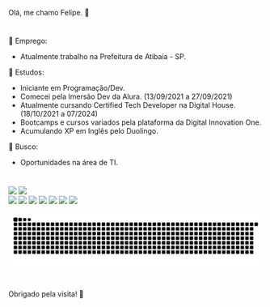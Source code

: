Olá, me chamo Felipe. 🤝

#

🔭 Emprego:
- Atualmente trabalho na Prefeitura de Atibaia - SP.

🌱 Estudos:
- Iniciante em Programação/Dev.
- Comecei pela Imersão Dev da Alura. (13/09/2021 a 27/09/2021)
- Atualmente cursando Certified Tech Developer na Digital House. (18/10/2021 a 07/2024)
- Bootcamps e cursos variados pela plataforma da Digital Innovation One.
- Acumulando XP em Inglês pelo Duolingo.

🤔 Busco: 
- Oportunidades na área de TI.

#

<div>
  <img height="165em" src="https://github-readme-stats.vercel.app/api?username=Incognoscivell&show_icons=true&theme=dracula&include_all_commits=true&count_private=true"/>
  <img height="165em" src="https://github-readme-stats.vercel.app/api/top-langs/?username=Incognoscivell&layout=compact&langs_count=16&theme=dracula"/>
  </div>
  
  <div>
  <a href="https://github.com/Incognoscivell" target="_blank"><img src="https://img.shields.io/badge/GitHub-100000?style=for-the-badge&logo=github&logoColor=white" target="_blank"></a>
  <a href="https://codepen.io/felipe-camargo-the-selector" target="_blank"><img src="https://img.shields.io/badge/CodePen-white?style=for-the-badge&logo=codepen&logoColor=black" target="_blank"></a>
  <a href="https://www.instagram.com/felipe93.camargo/" target="_blank"><img src="https://img.shields.io/badge/Instagram-%23E4405F.svg?style=for-the-badge&logo=Instagram&logoColor=white" target="_blank"></a>
  <a href="https://www.youtube.com/channel/UCSRQa7jQVHZkitVjNkmckyg" target="_blank"><img src="https://img.shields.io/badge/YouTube-%23FF0000.svg?style=for-the-badge&logo=YouTube&logoColor=white"></a>
  <a href="https://www.duolingo.com/profile/felipe93.camargo" target="_blank"><img src="https://img.shields.io/badge/Duolingo-%234DC730.svg?style=for-the-badge&logo=Duolingo&logoColor=white" target="_blank"></a>
  <a href="https://www.linkedin.com/in/incognoscivell/" target="_blank"><img src="https://img.shields.io/badge/linkedin-%230077B5.svg?style=for-the-badge&logo=linkedin&logoColor=white" target="_blank"></a>
   <a href="https://t.me/Incognoscivell" target="_blank"><img src="https://img.shields.io/badge/Telegram-2CA5E0?style=for-the-badge&logo=telegram&logoColor=white" target="_blank"></a>
  </div>

![Snake animation](https://github.com/Incognoscivell/Incognoscivell/blob/output/github-contribution-grid-snake.svg)

#

Obrigado pela visita! 👋
